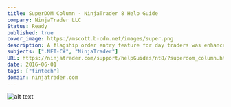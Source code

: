 ```yaml
---
title: SuperDOM Column - NinjaTrader 8 Help Guide
company: NinjaTrader LLC
Status: Ready
published: true
cover_image: https://mscott.b-cdn.net/images/super.png
description: A flagship order entry feature for day traders was enhanced to allow users to write custom add-ons using C# scripts that would interact with the WPF layouts provided by NinjaTrader. This is the API reference documentation to allow a user to start using these types.
subjects: [".NET-C#", "NinjaTrader"]
URL: https://ninjatrader.com/support/helpGuides/nt8/?superdom_column.htm
date: 2016-06-01
tags: ["fintech"]
domain: ninjatrader.com
---
```


![alt text](https://mscott.b-cdn.net/images/super1.png)
